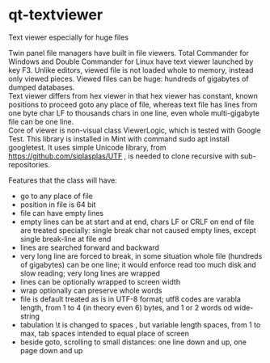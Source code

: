 # qt-textviewer
Text viewer especially for huge files

Twin panel file managers have built in file viewers. Total Commander for Windows and
Double Commander for Linux have text viewer launched by key F3.
Unlike editors, viewed file is not loaded whole to memory, instead only viewed pieces.
Viewed files can be huge: hundreds of gigabytes of dumped databases.<br>
Text viewer differs from hex viewer in that hex viewer has constant, known positions to proceed 
goto any place of file, whereas text file has lines from one byte char LF to thousands chars in one line,
even whole multi-gigabyte file can be one line.<br>
Core of viewer is non-visual class ViewerLogic, which is tested with Google Test. This library
is installed in Mint with command sudo apt install googletest.
It uses simple Unicode library, from https://github.com/siplasplas/UTF , is needed to 
clone recursive with sub-repositories.

Features that the class will have:
- go to any place of file
- position in file is 64 bit
- file can have empty lines
- empty lines can be at start and at end, chars LF or CRLF on end of file are
treated specially: single break char not caused empty lines, except single break-line
at file end
- lines are searched forward and backward
- very long line are forced to break, in some situation whole file (hundreds of
gigabytes) can be one line; it would enforce read too much disk and slow reading;
very long lines are wrapped
- lines can be optionally wrapped to screen width
- wrap optionally can preserve whole words
- file is default treated as is in UTF-8 format; utf8 codes are varabla length, from 1 to 4
(in theory even 6) bytes, and 1 or 2 words od wide-string
- tabulation \t is changed to spaces , but variable length spaces, from 1 to max,
tab spaces intended to equal place of screen
- beside goto, scrolling to small distances: one line down and up, one page down and up 
